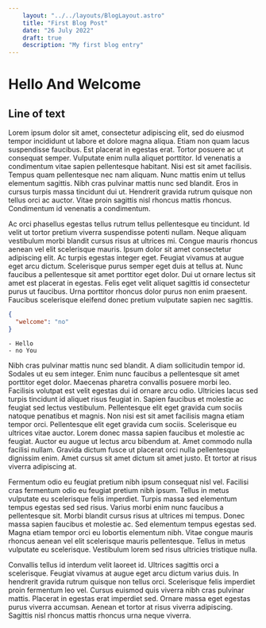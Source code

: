 ```yaml
---
    layout: "../../layouts/BlogLayout.astro"
    title: "First Blog Post"
    date: "26 July 2022"
    draft: true 
    description: "My first blog entry"
---
```


# Hello And Welcome

## Line of text

Lorem ipsum dolor sit amet, consectetur adipiscing elit, sed do eiusmod tempor incididunt ut labore et dolore magna aliqua. Etiam non quam lacus suspendisse faucibus. Est placerat in egestas erat. Tortor posuere ac ut consequat semper. Vulputate enim nulla aliquet porttitor. Id venenatis a condimentum vitae sapien pellentesque habitant. Nisi est sit amet facilisis. Tempus quam pellentesque nec nam aliquam. Nunc mattis enim ut tellus elementum sagittis. Nibh cras pulvinar mattis nunc sed blandit. Eros in cursus turpis massa tincidunt dui ut. Hendrerit gravida rutrum quisque non tellus orci ac auctor. Vitae proin sagittis nisl rhoncus mattis rhoncus. Condimentum id venenatis a condimentum.

Ac orci phasellus egestas tellus rutrum tellus pellentesque eu tincidunt. Id velit ut tortor pretium viverra suspendisse potenti nullam. Neque aliquam vestibulum morbi blandit cursus risus at ultrices mi. Congue mauris rhoncus aenean vel elit scelerisque mauris. Ipsum dolor sit amet consectetur adipiscing elit. Ac turpis egestas integer eget. Feugiat vivamus at augue eget arcu dictum. Scelerisque purus semper eget duis at tellus at. Nunc faucibus a pellentesque sit amet porttitor eget dolor. Dui ut ornare lectus sit amet est placerat in egestas. Felis eget velit aliquet sagittis id consectetur purus ut faucibus. Urna porttitor rhoncus dolor purus non enim praesent. Faucibus scelerisque eleifend donec pretium vulputate sapien nec sagittis.

```json
{
  "welcome": "no"
}
```

    - Hello
    - no You

Nibh cras pulvinar mattis nunc sed blandit. A diam sollicitudin tempor id. Sodales ut eu sem integer. Enim nunc faucibus a pellentesque sit amet porttitor eget dolor. Maecenas pharetra convallis posuere morbi leo. Facilisis volutpat est velit egestas dui id ornare arcu odio. Ultricies lacus sed turpis tincidunt id aliquet risus feugiat in. Sapien faucibus et molestie ac feugiat sed lectus vestibulum. Pellentesque elit eget gravida cum sociis natoque penatibus et magnis. Non nisi est sit amet facilisis magna etiam tempor orci. Pellentesque elit eget gravida cum sociis. Scelerisque eu ultrices vitae auctor. Lorem donec massa sapien faucibus et molestie ac feugiat. Auctor eu augue ut lectus arcu bibendum at. Amet commodo nulla facilisi nullam. Gravida dictum fusce ut placerat orci nulla pellentesque dignissim enim. Amet cursus sit amet dictum sit amet justo. Et tortor at risus viverra adipiscing at.

Fermentum odio eu feugiat pretium nibh ipsum consequat nisl vel. Facilisi cras fermentum odio eu feugiat pretium nibh ipsum. Tellus in metus vulputate eu scelerisque felis imperdiet. Turpis massa sed elementum tempus egestas sed sed risus. Varius morbi enim nunc faucibus a pellentesque sit. Morbi blandit cursus risus at ultrices mi tempus. Donec massa sapien faucibus et molestie ac. Sed elementum tempus egestas sed. Magna etiam tempor orci eu lobortis elementum nibh. Vitae congue mauris rhoncus aenean vel elit scelerisque mauris pellentesque. Tellus in metus vulputate eu scelerisque. Vestibulum lorem sed risus ultricies tristique nulla.

Convallis tellus id interdum velit laoreet id. Ultrices sagittis orci a scelerisque. Feugiat vivamus at augue eget arcu dictum varius duis. In hendrerit gravida rutrum quisque non tellus orci. Scelerisque felis imperdiet proin fermentum leo vel. Cursus euismod quis viverra nibh cras pulvinar mattis. Placerat in egestas erat imperdiet sed. Ornare massa eget egestas purus viverra accumsan. Aenean et tortor at risus viverra adipiscing. Sagittis nisl rhoncus mattis rhoncus urna neque viverra.
